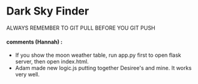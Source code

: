 <h1>Dark Sky Finder</h1>

ALWAYS REMEMBER TO GIT PULL BEFORE YOU GIT PUSH
#### comments (Hannah) : 
* If you show the moon weather table, run app.py first to open flask server, then open index.html.
* Adam made new logic.js putting together Desiree's and mine. It works very well.

